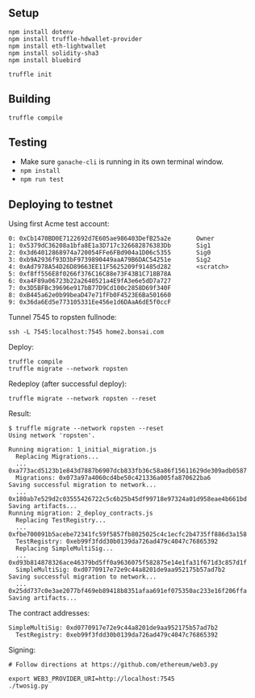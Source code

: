 
Setup
----------------------------------------------------------------

    npm install dotenv
    npm install truffle-hdwallet-provider
    npm install eth-lightwallet
    npm install solidity-sha3
    npm install bluebird

    truffle init
    

Building
----------------------------------------------------------------

    truffle compile


Testing
----------------------------------------------------------------

* Make sure `ganache-cli` is running in its own terminal window.
* `npm install`
* `npm run test`


Deploying to testnet
----------------------------------------------------------------

Using first Acme test account:

    0: 0xCb1470BD0E7122692d7E605ae986403DefB25a2e       Owner
    1: 0x5379dC36208a1bfa8E1a3D717c326682876383Db       Sig1
    2: 0x3d64012868974a720054FFe6FBd904a1D06c5355       Sig0
    3: 0xb9A2936f93D3bF9739890449aaA79B6DAC54251e       Sig2
    4: 0xAd7978A54D26D89663EE11F5625209f91485d282       <scratch>
    5: 0xf8ff556E8f0266f376C16C88e73F43B1C718B78A
    6: 0xa4F89a06723b22a2640521a4E9fA3e6e5dD7a727
    7: 0x3D5BFBc39696e917bB77D9Cd100c2858D69f340F
    8: 0xB445a62e0b99beaD47e71fFb0F4523E6Ba501660
    9: 0x36da6Ed5e773105331Ee456e1d6DAaA6dE5f0ccF

Tunnel 7545 to ropsten fullnode:

    ssh -L 7545:localhost:7545 home2.bonsai.com

Deploy:

    truffle compile
    truffle migrate --network ropsten

Redeploy (after successful deploy):

    truffle migrate --network ropsten --reset

Result:

    $ truffle migrate --network ropsten --reset
    Using network 'ropsten'.

    Running migration: 1_initial_migration.js
      Replacing Migrations...
      ... 0xa773acd5123b1e843d7887b6907dcb833fb36c58a86f15611629de309adb0587
      Migrations: 0x073a97a4060cd4be50c421336a005fa870622ba6
    Saving successful migration to network...
      ... 0x180ab7e529d2c03555426722c5c6b25b45df99718e97324a01d958eae4b661bd
    Saving artifacts...
    Running migration: 2_deploy_contracts.js
      Replacing TestRegistry...
      ... 0xfbe700091b5acebe72341fc59f5857fb8025025c4c1ecfc2b4735ff886d3a158
      TestRegistry: 0xeb99f3fdd30b0139da726ad479c4047c76865392
      Replacing SimpleMultiSig...
      ... 0xd93b814878326ace46379bd5ff0a9636075f582875e14e1fa31f671d3c857d1f
      SimpleMultiSig: 0xd0770917e72e9c44a8201de9aa952175b57ad7b2
    Saving successful migration to network...
      ... 0x25dd737c0e3ae2077bf469eb89418b8351afaa691ef075350ac233e16f206ffa
    Saving artifacts...

The contract addresses:

    SimpleMultiSig: 0xd0770917e72e9c44a8201de9aa952175b57ad7b2
      TestRegistry: 0xeb99f3fdd30b0139da726ad479c4047c76865392

Signing:

    # Follow directions at https://github.com/ethereum/web3.py

    export WEB3_PROVIDER_URI=http://localhost:7545
    ./twosig.py
    
